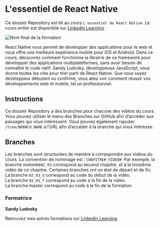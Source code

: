 # L'essentiel de React Native

Ce dossier Repository est lié au cours `L'essentiel de React Native`. Le cours entier est disponible sur [LinkedIn Learning][lil-course-url].

![Nom final de la formation][lil-thumbnail-url] 


React Native vous permet de développer des applications pour le web et vous offre une meilleure expérience mobile pour iOS et Android. Dans ce cours, découvrez comment fonctionne la librairie de ce framework pour développer des applications multiplateformes, sans avoir besoin de connaître le code natif. Sandy Ludosky, développeuse JavaScript, vous donne toutes les clés pour tirer parti de React Native. Que vous soyez développeur débutant ou confirmé, vous allez voir comment réussir vos développements web et mobile, tel un professionnel.	

## Instructions

Ce dossier Repository a des branches pour chacune des vidéos du cours. Vous pouvez utiliser le menu des Branches sur GitHub afin d’accéder aux passages qui vous intéressent. Vous pouvez également rajouter `/tree/BRANCH_NAME` à l’URL afin d’accéder à la branche qui vous intéresse. 

## Branches

Les branches sont structurées de manière à correspondre aux vidéos du cours. La convention de nommage est : `CHAPITRE#_VIDEO#`. Par exemple, la branche nommée`02_03` correspond au second chapitre, et à la troisième vidéo de ce chapitre. Certaines branches ont un état de départ et de fin.  
La branche `02_03_d` correspond au code du début de la vidéo.  
La branche `02_03_f` correspond au code à la fin de la vidéo.  
La branche master correspond au code à la fin de la formation. 



### Formatrice

**Sandy Ludosky** 

 Retrouvez mes autres formations sur [LinkedIn Learning][lil-URL-trainer].

[0]: # (Replace these placeholder URLs with actual course URLs)
[lil-course-url]: https://www.linkedin.com/learning/l-essentiel-de-react-native
[lil-thumbnail-url]: https://media.licdn.com/dms/image/D560DAQFp55-RQVwuDw/learning-public-crop_675_1200/0/1688707649950?e=2147483647&v=beta&t=r8bNvC3kIU4uOvDa6-3j-xiNiLxBT2uLaM_PHhKRFb4
[lil-URL-trainer]: https://www.linkedin.com/learning/instructors/sandy-ludosky

[1]: # (End of FR-Instruction ###############################################################################################)
